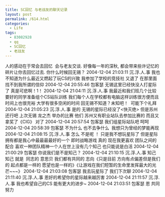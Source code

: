 ```yaml
---
title: SC回忆 与老战友的聊天记录
layout: post
permalink: /614.html
categories:
  - Life
tags:
  - 83082928
  - qq
  - SC回忆
  - 老战友
---
```

 人的感动在于常会去回忆  会与老友交谈. 好像每一年的深秋, 都会带来些许记忆的碎片让你去回忆过去. 你什么时候回无锡？ 2004-12-04 21:03:11 沉.浮.人.事 我也不知道为什么最近又燃起了玩CS的兴致 我参加了学校的竞技社 又退了 在那里面找不到我所谓的信仰 2004-12-04 20:55:46 包客瑟 无锡这里已经快没人打星际了 真是可悲啊！1！ 2004-12-04 21:04:11 沉.浮.人.事 我最近和我们班几个比较要好的同学准备组个CS站队训练 我们每个人在学校都有电脑这样训练很方便而且时间上也很充裕 大学有很多空闲的时间 回无锡不知道？未知吧！  可能下个礼拜 2004-12-04 21:05:23 沉.浮.人.事 是的 无锡的星际已经没了<快灭绝> 但是苏州还行吧 上次无锡 龙之杰 举办的比赛 他们 苏州又有职业站队去参加比赛的 而且又拿奖了《CIG》 对了 2004-12-04 20:57:54 包客瑟 我们组星际站队吧 呵呵 2004-12-04 20:58:39 包客瑟 不为什么 也不去争什么  我想只为曾经的梦能再现 2004-12-04 21:08:15 沉.浮.人.事 怎么 不是呢 ！ 只是我不想玩星际了 但是星际拥有都是我心中最最最最好的一个 即时战略游戏 真的 现在我更喜欢 团队之间的配合 喜欢一种团队精神一个人在世上没有几个知己 也只能说是白活 2004-12-04 21:00:29 包客瑟 你说我们是不是知己？ 2004-12-04 21:10:15 沉.浮.人.事 知己 知己 就是  同志的 意思贝 我们都有共同的 志向《只是目前 方向有点偏差但是我们的 起点都是一样的 愿望也是一样的》《让游戏在我们短暂的生命里发挥最大的光芒~~~》 2004-12-04 21:03:08 包客瑟 我去玩星际了 我们下次聊 2004-12-04 21:11:40 沉.浮.人.事 恩好的希望你的星际越来越厉害 2004-12-04 21:11:57 沉.浮.人.事 我也希望自己的CS 能有更大的进步~ 2004-12-04 21:03:51 包客瑟 恩 共同努力